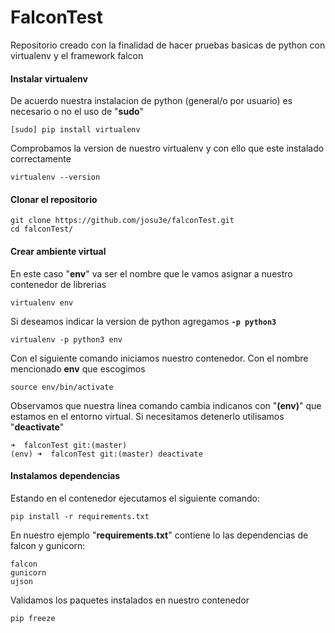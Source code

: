 # FalconTest
Repositorio creado con la finalidad de hacer pruebas basicas de python con virtualenv y el framework falcon
#### Instalar virtualenv
De acuerdo nuestra instalacion de python (general/o por usuario) es necesario o no el uso de "**sudo**"
```
[sudo] pip install virtualenv
```
Comprobamos la version de nuestro virtualenv y con ello que este instalado correctamente
```
virtualenv --version
```
#### Clonar el repositorio
```
git clone https://github.com/josu3e/falconTest.git
cd falconTest/
```
#### Crear ambiente virtual
En este caso "**env**" va ser el nombre que le vamos asignar a nuestro contenedor de librerias
```
virtualenv env
```
Si deseamos indicar la version de python agregamos **`-p python3`**
```
virtualenv -p python3 env
```
Con el siguiente comando iniciamos nuestro contenedor. Con el nombre mencionado **env** que escogimos	
```
source env/bin/activate
```
Observamos que nuestra linea comando cambia indicanos con "**(env)**" que estamos en el entorno virtual. Si necesitamos detenerlo utilisamos "**deactivate**"
```
➜  falconTest git:(master) 
(env) ➜  falconTest git:(master) deactivate
```
#### Instalamos dependencias
Estando en el contenedor ejecutamos el siguiente comando:
```
pip install -r requirements.txt
```
En nuestro ejemplo "**requirements.txt**" contiene lo las dependencias de falcon y gunicorn:
```
falcon
gunicorn
ujson
```
Validamos los paquetes instalados en nuestro contenedor
```
pip freeze
```
